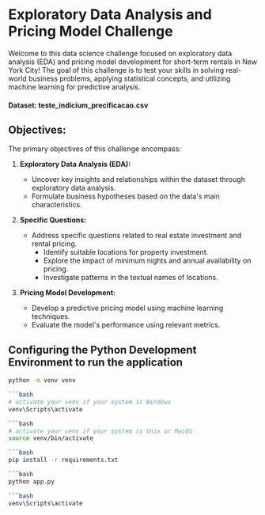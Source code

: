 # Exploratory Data Analysis and Pricing Model Challenge

Welcome to this data science challenge focused on exploratory data analysis (EDA) and pricing model development for short-term rentals in New York City! The goal of this challenge is to test your skills in solving real-world business problems, applying statistical concepts, and utilizing machine learning for predictive analysis.

#### **Dataset: teste_indicium_precificacao.csv**

## Objectives:

The primary objectives of this challenge encompass:

1. **Exploratory Data Analysis (EDA):**
   - Uncover key insights and relationships within the dataset through exploratory data analysis.
   - Formulate business hypotheses based on the data's main characteristics.

2. **Specific Questions:**
   - Address specific questions related to real estate investment and rental pricing.
     - Identify suitable locations for property investment.
     - Explore the impact of minimum nights and annual availability on pricing.
     - Investigate patterns in the textual names of locations.

3. **Pricing Model Development:**
   - Develop a predictive pricing model using machine learning techniques.
   - Evaluate the model's performance using relevant metrics.

## Configuring the Python Development Environment to run the application

```bash
python -m venv venv

```bash
# activate your venv if your system is Windows
venv\Scripts\activate

```bash
# activate your venv if your system is Unix or MacOS
source venv/bin/activate

```bash
pip install -r requirements.txt

```bash
python app.py

```bash
venv\Scripts\activate